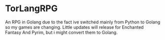 # TorLangRPG
An RPG in Golang due to the fact ive switched mainly from Python to Golang so my games are changing. Little updates will release for Enchanted Fantasy And Pyrim, but i might convert them to Golang. 
